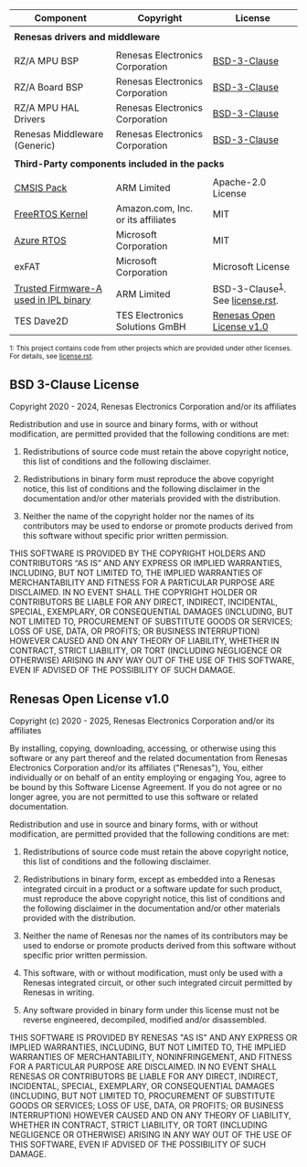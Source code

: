 | Component                                                                                      | Copyright                                                               | License                                                                                                                                  |
|------------------------------------------------------------------------------------------------|-------------------------------------------------------------------------|------------------------------------------------------------------------------------------------------------------------------------------|
|<tr> <td colspan="3"><strong>Renesas drivers and middleware<strong></td></tr>                                                                                                                                                                                                                                        |
| RZ/A MPU BSP                                                                                   | Renesas Electronics Corporation                                         | [BSD-3-Clause](#bsd-3-clause-license)                                                                                                    |
| RZ/A Board BSP                                                                                 | Renesas Electronics Corporation                                         | [BSD-3-Clause](#bsd-3-clause-license)                                                                                                    |
| RZ/A MPU HAL Drivers                                                                           | Renesas Electronics Corporation                                         | [BSD-3-Clause](#bsd-3-clause-license)                                                                                                    |
| Renesas Middleware (Generic)                                                                   | Renesas Electronics Corporation                                         | [BSD-3-Clause](#bsd-3-clause-license)                                                                                                    |
|<tr> <td colspan="3"><strong>Third-Party components included in the packs<strong></td></tr>                                                                                                                                                                                                                          |
| [CMSIS Pack](https://github.com/Open-CMSIS-Pack)                                               | ARM Limited                                                             | Apache-2.0 License                                                                                                                       |
| [FreeRTOS Kernel](https://github.com/renesas/FreeRTOS)                                         | Amazon.com, Inc. or its affiliates                                      | MIT                                                                                                                                      |
| [Azure RTOS](https://github.com/eclipse-threadx)                                               | Microsoft Corporation                                                   | MIT                                                                                                                                      |
| exFAT                                                                                          | Microsoft Corporation                                                   | Microsoft License                                                                                                                        |
| [Trusted Firmware-A used in IPL binary](https://github.com/renesas/rza-initial-program-loader) | ARM Limited                                                             | BSD-3-Clause<sup>[1](#note1)</sup>. See [license.rst](https://github.com/renesas/rza-initial-program-loader/blob/main/docs/license.rst). |
| TES Dave2D                                                                                     | TES Electronics Solutions GmBH                                          | [Renesas Open License v1.0](#renesas-open-license-v10)                                                                                   |

<small id="note1">1: This project contains code from other projects which are provided under other licenses. For details, see [license.rst](https://github.com/renesas/rza-initial-program-loader/blob/main/docs/license.rst).</small>

## BSD 3-Clause License

Copyright 2020 - 2024, Renesas Electronics Corporation and/or its affiliates

Redistribution and use in source and binary forms, with or without
modification, are permitted provided that the following conditions are met:

1. Redistributions of source code must retain the above copyright notice,
this list of conditions and the following disclaimer.

2. Redistributions in binary form must reproduce the above copyright notice,
this list of conditions and the following disclaimer in the documentation and/or
other materials provided with the distribution.

3. Neither the name of the copyright holder nor the names of its contributors
may be used to endorse or promote products derived from this software without
specific prior written permission.

THIS SOFTWARE IS PROVIDED BY THE COPYRIGHT HOLDERS AND CONTRIBUTORS “AS IS”
AND ANY EXPRESS OR IMPLIED WARRANTIES, INCLUDING, BUT NOT LIMITED TO, THE IMPLIED
WARRANTIES OF MERCHANTABILITY AND FITNESS FOR A PARTICULAR PURPOSE ARE DISCLAIMED.
IN NO EVENT SHALL THE COPYRIGHT HOLDER OR CONTRIBUTORS BE LIABLE FOR ANY DIRECT,
INDIRECT, INCIDENTAL, SPECIAL, EXEMPLARY, OR CONSEQUENTIAL DAMAGES (INCLUDING, BUT
NOT LIMITED TO, PROCUREMENT OF SUBSTITUTE GOODS OR SERVICES; LOSS OF USE, DATA,
OR PROFITS; OR BUSINESS INTERRUPTION) HOWEVER CAUSED AND ON ANY THEORY OF LIABILITY,
WHETHER IN CONTRACT, STRICT LIABILITY, OR TORT (INCLUDING NEGLIGENCE OR OTHERWISE)
ARISING IN ANY WAY OUT OF THE USE OF THIS SOFTWARE, EVEN IF ADVISED OF THE POSSIBILITY
OF SUCH DAMAGE.

## Renesas Open License v1.0

Copyright (c) 2020 - 2025, Renesas Electronics Corporation and/or its affiliates


By installing, copying, downloading, accessing, or otherwise using this software
or any part thereof and the related documentation from Renesas Electronics Corporation
and/or its affiliates ("Renesas"), You, either individually  or on behalf of an entity
employing or engaging You, agree to be bound by this Software License Agreement. If you
do not agree or no longer agree, you are not permitted to use this software or related
documentation.

Redistribution and use in source and binary forms, with or without modification,
are permitted provided that the following conditions are met:

1. Redistributions of source code must retain the above copyright notice, this
   list of conditions and the following disclaimer.

2. Redistributions in binary form, except as embedded into a Renesas
   integrated circuit in a product or a software update for
   such product, must reproduce the above copyright notice, this list of
   conditions and the following disclaimer in the documentation and/or other
   materials provided with the distribution.

3. Neither the name of Renesas nor the names of its
   contributors may be used to endorse or promote products derived from this
   software without specific prior written permission.

4. This software, with or without modification, must only be used with a
   Renesas integrated circuit, or other such integrated circuit permitted by Renesas in writing.

5. Any software provided in binary form under this license must not be reverse
   engineered, decompiled, modified and/or disassembled.

THIS SOFTWARE IS PROVIDED BY RENESAS "AS IS" AND ANY EXPRESS
OR IMPLIED WARRANTIES, INCLUDING, BUT NOT LIMITED TO, THE IMPLIED WARRANTIES
OF MERCHANTABILITY, NONINFRINGEMENT, AND FITNESS FOR A PARTICULAR PURPOSE ARE
DISCLAIMED. IN NO EVENT SHALL RENESAS OR CONTRIBUTORS BE
LIABLE FOR ANY DIRECT, INDIRECT, INCIDENTAL, SPECIAL, EXEMPLARY, OR
CONSEQUENTIAL DAMAGES (INCLUDING, BUT NOT LIMITED TO, PROCUREMENT OF SUBSTITUTE
GOODS OR SERVICES; LOSS OF USE, DATA, OR PROFITS; OR BUSINESS INTERRUPTION)
HOWEVER CAUSED AND ON ANY THEORY OF LIABILITY, WHETHER IN CONTRACT, STRICT
LIABILITY, OR TORT (INCLUDING NEGLIGENCE OR OTHERWISE) ARISING IN ANY WAY OUT
OF THE USE OF THIS SOFTWARE, EVEN IF ADVISED OF THE POSSIBILITY OF SUCH DAMAGE.
